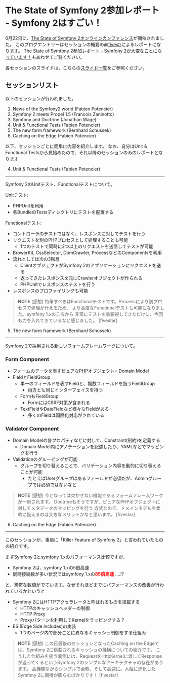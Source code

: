 The State of Symfony 2参加レポート - Symfony 2はすごい！
==========================================================================

6月22日に、[The State of Symfony 2オンラインカンファレンス](http://www.symfony-live.com/)が開催されました。
このブログエントリーはセッションの概要の[@fivestr](http://twitter.com/fivestr)によるレポートになります。
[The State of Symfony 2参加レポート - Symfony 2が大変なことになっています！](http://www.symfony.gr.jp/blog/20100622-the-state-of-symfony2-1)もあわせてご覧ください。

各セッションのスライドは、こちらの[スライド一覧](20100624-the-state-of-symfony2-slides)をご参照ください。

セッションリスト
----------------

以下のセッションが行われました。

1. News of the Symfony2 world (Fabien Potencier)
2. Symfony 2 meets Propel 1.5 (Francois Zaninotto)
3. Symfony and Doctrine (Jonathan Wage)
4. Unit & Functional Tests (Fabien Potencier)
5. The new form framework (Bernhard Schussek)
6. Caching on the Edge (Fabien Potencier)

以下、セッションごとに簡単に内容を紹介します。
なお、自分はUnit & Functional Testsから見始めたので、それ以降のセッションのみのレポートとなります


4. Unit & Functional Tests (Fabien Potencier)
---------------------------------------------

Symfony 2のUnitテスト、Functionalテストについて。

Unitテスト:<br />

- PHPUnitを利用
- 各BundleのTestsディレクトリにテストを配置する

Functionalテスト:<br />

- コントローラのテストではなく、レスポンスに対してテストを行う
- リクエストを別のPHPプロセスとして処理することも可能
  - 1つのテストで同時に2つ以上のリクエストを送信してテストが可能
- BrowerKit, CssSelector, DomCrawler, ProcessなどのComponentsを利用
- 流れとしては次の3階層
  - ClientオブジェクトがSymfony 2のアプリケーションにリクエストを送る
  - 返ってきたレスポンスを元にCrawlerオブジェクトが作られる
  - PHPUnitでレスポンスのテストを行う
- レスポンスのプロファイリングも可能


> **NOTE**
> (感想)
> 特筆すべきはFunctionalテストです。Processにより別プロセスで処理が行えるため、
> より高度なFunctionalテストも可能になりました。symfony 1.xのころから
> 非常にテストを重要視してきただけに、今回も力を入れてきているなと感じました。
> [fivestar]



5. The new form framework (Bernhard Schussek)
---------------------------------------------

Symfony 2で採用される新しいフォームフレームワークについて。

### Form Component

- フォームのデータを表すピュアなPHPオブジェクト= Domain Model
- FieldとFieldGroup
  - 単一のフィールドを表すFieldと、複数フィールドを扱うFieldGroup
    - 両方とも同じインターフェイスを持つ
  - FormもFieldGroup
    - FormにはCSRF対策が含まれる
  - TextFieldやDateFieldなど様々なFieldがある
    - 多くのFieldは国際化対応がされている

### Validator Component

- Domain Modelの各プロパティなどに対して、Constraint(制約)を定義する
  - Domain Model内にアノテーションを記述したり、YAMLなどでマッピングを行う
- Validationのグルーピングが可能
  - グループを切り替えることで、バリデーション内容を動的に切り替えることが可能
    - たとえばUserグループはあるフィールドが必須だが、Adminグループでは必須ではないなど


> **NOTE**
> (感想)
> 今となっては欠かせない機能であるフォームフレームワークが一新されます。
> Doctrineもそうですが、ピュアなPHPオブジェクトに対してメタデータのマッピングを行う
> 方式なので、ドメインモデルを柔軟に扱えるのは大きなメリットかなと思います。
> [fivestar]



6. Caching on the Edge (Fabien Potencier)
-----------------------------------------

このセッションが、事前に「Killer Feature of Symfony 2」と言われていたものの紹介です。

まずSymfony 2とsymfony 1.xのパフォーマンス比較ですが、

- Symfony 2は、symfony 1.xの5倍高速
- 同時接続数が多い状況ではsymfony 1.xの<span style="color: red; font-weight: bold;">85倍高速</span> ....!?

と、驚愕な数値がでています。なぜそれほどまでにパフォーマンスの改善が行われているかというと

- Symfony 2にはHTTPアクセラレータと呼ばれるものを搭載する
  - HTTPのキャッシュヘッダーの制御
  - HTTP Proxy
  - Proxyパターンを利用してKernelをラッピングする？
- ESI(Edge Side Includes)の実装
  - 1つのページ内で部分ごとに異なるキャッシュ制御をする仕組み


> **NOTE**
> (感想)
> この日最後のセッションとなったCaching on the Edgeでは、Symfony 2に搭載されるキャッシュの機構についての紹介です。
> こうした仕組みを扱う裏側には、RequestをHttpKernelに渡してResponseが返ってくるというSymfony 2のシンプルなアーキテクチャの存在があります。
> 高機能ながらシンプルで柔軟、そして高速に。大幅に進化したSymfony 2に期待が膨らむばかりです！
> [fivestar]

